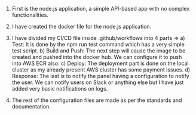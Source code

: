 1) First is the node.js application, a simple API-based app with no complex functionalities.

2) I have created the docker file for the node.js application.

3) I have divided my CI/CD file inside .github/workflows into 4 parts =>
        a) Test: It is done by the npm run test command which has a very simple test script.
        b) Build and Push: The next step will cause the image to be created and pushed into the docker hub. We can configure it to push into AWS ECR also.
        c) Deploy: The deployment part is done on the local cluster as my already present AWS cluster has some payment issues.
        d) Response: The last is to notify the panel having a configuration to notify the user. We can notify users on Slack or anything else but I have just added very basic notifications on logs.

4) The rest of the configuration files are made as per the standards and documentation.
